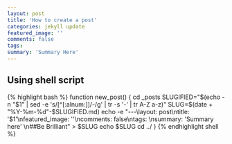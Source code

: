 ```yaml
---
layout: post
title: 'How to create a post'
categories: jekyll update
featured_image: ''
comments: false
tags:
summary: 'Summary Here'
---
```


## Using shell script

{% highlight bash %}
function new_post() {
  cd _posts
  SLUGIFIED="$(echo -n "$1" | sed -e 's/[^[:alnum:]]/-/g' | tr -s '-' | tr A-Z a-z)"
  SLUG=$(date + "%Y-%m-%d"-$SLUGIFIED.md)
  echo -e "---\layout: post\ntitle: '$1'\nfeatured_image: ''\ncomments: false\ntags: \nsummary: 'Summary here' \n##Be Brilliant" > $SLUG
  echo $SLUG
  cd ../
}
{% endhighlight shell %}

